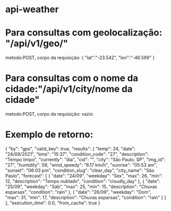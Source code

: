 ﻿# api-weather
 
# Para consultas com geolocalização: "/api/v1/geo/"
metodo:POST, 
corpo da requisição: 
{
"lat":"-23.542",
"lon":"-46.599"
}

# Para consultas com o nome da cidade:"/api/v1/city/nome da cidade"
metodo:POST,
corpo da requisição: vazio

# Exemplo de retorno:

{
  "by": "gps",
  "valid_key": true,
  "results": {
    "temp": 24,
    "date": "24/09/2021",
    "time": "15:37",
    "condition_code": "27",
    "description": "Tempo limpo",
    "currently": "dia",
    "cid": "",
    "city": "São Paulo, SP",
    "img_id": "27",
    "humidity": 59,
    "wind_speedy": "6.17 km/h",
    "sunrise": "05:53 am",
    "sunset": "06:03 pm",
    "condition_slug": "clear_day",
    "city_name": "São Paulo",
    "forecast": [
      {
        "date": "24/09",
        "weekday": "Sex",
        "max": 26,
        "min": 12,
        "description": "Tempo nublado",
        "condition": "cloudly_day"
      },
      {
        "date": "25/09",
        "weekday": "Sáb",
        "max": 25,
        "min": 15,
        "description": "Chuvas esparsas",
        "condition": "rain"
      },
      {
        "date": "26/09",
        "weekday": "Dom",
        "max": 31,
        "min": 17,
        "description": "Chuvas esparsas",
        "condition": "rain"
      }
    ]
  },
  "execution_time": 0.0,
  "from_cache": true
}
 
